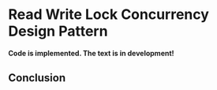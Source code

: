 # Read Write Lock Concurrency Design Pattern

**Code is implemented. The text is in development!**

## Conclusion

